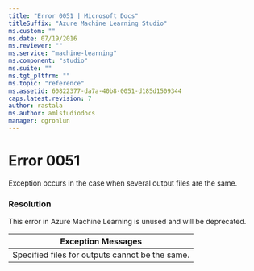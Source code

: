 ```yaml
---
title: "Error 0051 | Microsoft Docs"
titleSuffix: "Azure Machine Learning Studio"
ms.custom: ""
ms.date: 07/19/2016
ms.reviewer: ""
ms.service: "machine-learning"
ms.component: "studio"
ms.suite: ""
ms.tgt_pltfrm: ""
ms.topic: "reference"
ms.assetid: 60822377-da7a-40b8-0051-d185d1509344
caps.latest.revision: 7
author: rastala
ms.author: amlstudiodocs
manager: cgronlun
---
```

# Error 0051  
 Exception occurs in the case when several output files are the same.  
  
### Resolution  
 This error in Azure Machine Learning is unused and will be deprecated.  
  
|Exception Messages|  
|------------------------|  
|Specified files for outputs cannot be the same.|